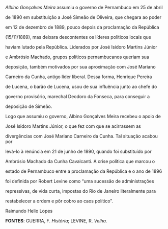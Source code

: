 

*Albino Gonçalves Meira* assumiu o governo de Pernambuco em 25 de abril

de 1890 em substituição a José Simeão de Oliveira, que chegara ao poder

em 12 de dezembro de 1889, pouco depois da proclamação da República

(15/11/1889), mas deixara descontentes os líderes políticos locais que

haviam lutado pela República. Liderados por José Isidoro Martins Júnior

e Ambrósio Machado, grupos políticos pernambucanos queriam sua

deposição, também motivados por sua aproximação com José Mariano

Carneiro da Cunha, antigo líder liberal. Dessa forma, Henrique Pereira

de Lucena, o barão de Lucena, usou de sua influência junto ao chefe do

governo provisório, marechal Deodoro da Fonseca, para conseguir a

deposição de Simeão.



Logo que assumiu o governo, Albino Gonçalves Meira recebeu o apoio de

José Isidoro Martins Júnior, o que fez com que se acirrassem as

divergências com José Mariano Carneiro da Cunha. Tal situação acabou por

levá-lo à renúncia em 21 de junho de 1890, quando foi substituído por

Ambrósio Machado da Cunha Cavalcanti. A crise política que marcou o

estado de Pernambuco entre a proclamação da República e o ano de 1896

foi definida por Robert Levine como “uma sucessão de administrações

repressivas, de vida curta, impostas do Rio de Janeiro literalmente para

restabelecer a ordem e pôr cobro ao caos político”.



Raimundo Helio Lopes



**FONTES**: GUERRA, F. *História*; LEVINE, R. *Velha.*

